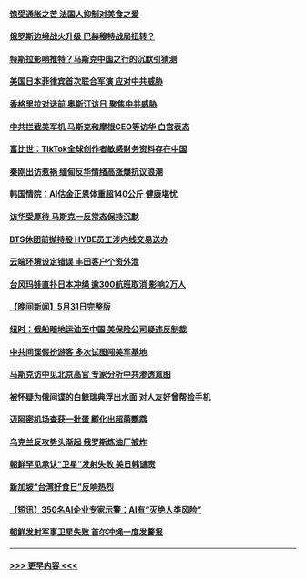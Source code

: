 #### [饱受通胀之苦 法国人抑制对美食之爱](../pages/prog202/a103724215.md?t=06020943) 
#### [俄罗斯边境战火升级 巴赫穆特战局扭转？](../pages/prog202/a103724212.md?t=06020943) 
#### [特斯拉影响推特？马斯克中国之行的沉默引猜测](../pages/prog202/a103724129.md?t=06020943) 
#### [美国日本菲律宾首次联合军演 应对中共威胁](../pages/prog202/a103724023.md?t=06020943) 
#### [香格里拉对话前 奥斯汀访日 聚焦中共威胁](../pages/prog202/a103724019.md?t=06020943) 
#### [中共拦截美军机 马斯克和摩根CEO等访华 白宫表态](../pages/prog202/a103724020.md?t=06020943) 
#### [富比世：TikTok全球创作者敏感财务资料存在中国](../pages/prog202/a103723917.md?t=06020943) 
#### [秦刚出访惹祸 缅甸反华情绪高涨爆抗议浪潮](../pages/prog202/a103723851.md?t=06020943) 
#### [韩国情院：AI估金正恩体重超140公斤 健康堪忧](../pages/prog202/a103723829.md?t=06020943) 
#### [访华受厚待 马斯克一反常态保持沉默](../pages/prog202/a103723841.md?t=06020943) 
#### [BTS休团前抛持股 HYBE员工涉内线交易送办](../pages/prog202/a103723809.md?t=06020943) 
#### [云端环境设定错误 丰田客户个资外泄](../pages/prog202/a103723765.md?t=06020943) 
#### [台风玛娃直扑日本冲绳 逾300航班取消 影响2万人](../pages/prog202/a103723737.md?t=06020943) 
#### [【晚间新闻】5月31日完整版](../pages/prog202/a103723612.md?t=06020943) 
#### [纽时：俄船暗地运油至中国 美保险公司疑违反制裁](../pages/prog202/a103723715.md?t=06020943) 
#### [中共间谍假扮游客 多次试图闯美军基地](../pages/prog202/a103723598.md?t=06020943) 
#### [马斯克访中见北京高官 专家分析中共渗透意图](../pages/prog202/a103723623.md?t=06020943) 
#### [被怀疑为俄间谍的白鲸瑞典浮出水面 对人友好曾帮捡手机](../pages/prog202/a103723461.md?t=06020943) 
#### [迈阿密机场查获一批蛋 孵化出超萌鹦鹉](../pages/prog202/a103723533.md?t=06020943) 
#### [乌克兰反攻势头渐起 俄罗斯炼油厂被炸](../pages/prog202/a103723527.md?t=06020943) 
#### [朝鲜罕见承认“卫星”发射失败 美日韩谴责](../pages/prog202/a103723528.md?t=06020943) 
#### [新加坡“台湾好食日”反响热烈](../pages/prog202/a103723323.md?t=06020943) 
#### [【短讯】350名AI企业专家示警：AI有“灭绝人类风险”](../pages/prog202/a103723345.md?t=06020943) 
#### [朝鲜发射军事卫星失败 首尔冲绳一度发警报](../pages/prog202/a103723344.md?t=06020943) 

----
#### [ >>> 更早内容 <<< ](../indexes/prog202-earlier.md)
